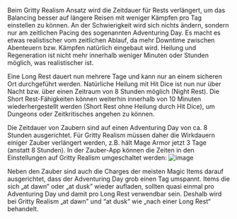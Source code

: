 Beim Gritty Realism Ansatz wird die Zeitdauer für Rests verlängert, um das Balancing besser auf längere Reisen mit weniger Kämpfen pro Tag einstellen zu können. An der Schwierigkeit wird sich nichts ändern, sondern nur am zeitlichen Pacing des sogenannten Adventuring Day. Es macht es etwas realistischer vom zeitlichen Ablauf, da mehr Downtime zwischen Abenteuern bzw. Kämpfen natürlich eingebaut wird. Heilung und Regeneration ist nicht mehr innerhalb weniger Minuten oder Stunden möglich, was realistischer ist.

Eine Long Rest dauert nun mehrere Tage und kann nur an einem sicheren Ort durchgeführt werden. Natürliche Heilung mit Hit Dice ist nun nur über Nacht bzw. über einen Zeitraum von 8 Stunden möglich (Night Rest). Die Short Rest-Fähigkeiten können weiterhin innerhalb von 10 Minuten wiederhergestellt werden (Short Rest ohne Heilung durch Hit Dice), um Dungeons oder Zeitkritisches angehen zu können.

Die Zeitdauer von Zaubern sind auf einen Adventuring Day von ca. 8 Stunden ausgerichtet. Für Gritty Realism müssen daher die Wirkdauern einiger Zauber verlängert werden, z.B. hält Mage Armor jetzt 3 Tage (anstatt 8 Stunden). In der Zauber-App können die Zeiten in den Einstellungen auf Gritty Realism umgeschaltet werden:
![image](assets/rules/General/GrittyRealismSetting.png)

Neben den Zauber sind auch die Charges der meisten Magic Items darauf ausgerichtet, dass der Adventuring Day grob einen Tag umspannt. Items die sich „at dawn“ oder „at dusk” wieder aufladen, sollten quasi einmal pro Adventuring Day und damit pro Long Rest verwendbar sein. Deshalb wird bei Gritty Realism „at dawn” und “at dusk“ wie „nach einer Long Rest“ behandelt.
